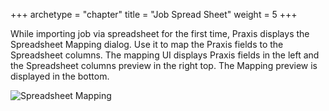 +++
archetype = "chapter"
title = "Job Spread Sheet"
weight = 5
+++

While importing job via spreadsheet for the first time, Praxis displays the Spreadsheet Mapping dialog. Use it to map the Praxis fields to the Spreadsheet columns.
The mapping UI displays Praxis fields in the left and the Spreadsheet columns preview in the right top. The
Mapping preview is displayed in the bottom.

![Spreadsheet Mapping](/images/SpreadsheetMapping.png)